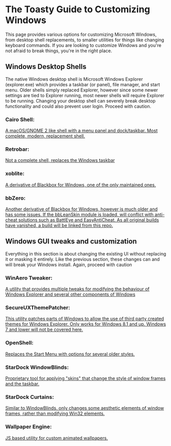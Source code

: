 # The Toasty Guide to Customizing Windows

This page provides various options for customizing Microsoft Windows, from desktop shell replacements, to smaller utilities for things like changing keyboard commands. If you are looking to customize Windows and you're not afraid to break things, you're in the right place. 

## Windows Desktop Shells 

The native Windows desktop shell is Microsoft Windows Explorer (explorer.exe) which provides a taskbar (or panel), file manager, and start menu. Older shells simply replaced Explorer, however since some newer settings are tied to Explorer running, most newer shells will require Explorer to be running. Changing your desktop shell can severely break desktop functionality and could also prevent user login. Proceed with caution. 

### Cairo Shell: 

[A macOS/GNOME 2 like shell with a menu panel and dock/taskbar. Most complete, modern, replacement shell.](https://github.com/cairoshell/cairoshell)

### Retrobar: 

[Not a complete shell, replaces the Windows taskbar](https://github.com/dremin/RetroBar)

### xoblite: 

[A derivative of Blackbox for Windows, one of the only maintained ones.](https://xoblite.net/docs/)

### bbZero: 

[Another derivative of Blackbox for Windows, however is much older and has some issues. If the bbLeanSkin module is loaded, will conflict with anti-cheat solutions such as BattlEye and EasyAntiCheat. As all original builds have vanished, a build will be linked from this repo.](https://github.com/Finetundra/Tundras-Toasters/tree/master/Software)


## Windows GUI tweaks and customization

Everything in this section is about changing the existing UI without replacing it or masking it entirely. Like the previous section, these changes can and will break your Windows install. Again, proceed with caution 

### WinAero Tweaker: 

[A utility that provides multiple tweaks for modifying the behaviour of Windows Explorer and several other components of Windows](https://winaero.com/downloads/winaerotweaker.zip)

### SecureUXThemePatcher: 

[This utility patches parts of Windows to allow the use of third party created themes for Windows Explorer. Only works for Windows 8.1 and up. Windows 7 and lower will not be covered here.](https://github.com/namazso/SecureUxTheme)

### OpenShell: 

[Replaces the Start Menu with options for several older styles.](https://github.com/Open-Shell/Open-Shell-Menu)

### StarDock WindowBlinds: 

[Proprietary tool for applying "skins" that change the style of window frames and the taskbar.](https://www.stardock.com/products/windowblinds/)

### StarDock Curtains: 

[Similar to WindowBlinds, only changes some aesthetic elements of window frames, rather than modifying Win32 elements.](https://www.stardock.com/products/windowblinds/)

### Wallpaper Engine: 

[JS based utility for custom animated wallpapers.](https://www.wallpaperengine.io/en)

